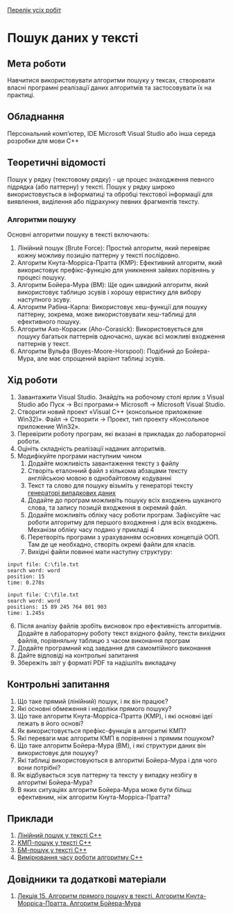 [Перелік усіх робіт](README.md)

# Пошук даних у тексті

## Мета роботи 

Навчитися використовувати алгоритми пошуку у тексах, створювати власні програмні реалізації даних алгоритмів та застосовувати їх на практиці. 

## Обладнання

Персональний комп’ютер, IDE Microsoft Visual Studio або інша середа розробки для мови C++

## Теоретичні відомості

Пошук у рядку (текстовому рядку) - це процес знаходження певного підрядка (або паттерну) у тексті. Пошук у рядку широко використовується в інформатиці та обробці текстової інформації для виявлення, виділення або підрахунку певних фрагментів тексту.

### Алгоритми пошуку

Основні алгоритми пошуку в тексті включають:

1. Лінійний пошук (Brute Force): Простий алгоритм, який перевіряє кожну можливу позицію паттерну у тексті послідовно.
2. Алгоритм Кнута-Морріса-Пратта (KMP): Ефективний алгоритм, який використовує префікс-функцію для уникнення зайвих порівнянь у процесі пошуку.
3. Алгоритм Бойера-Мура (BM): Ще один швидкий алгоритм, який використовує таблицю зсувів і хорошу евристику для вибору наступного зсуву.
4. Алгоритм Рабіна-Карпа: Використовує хеш-функції для пошуку паттерну, зокрема, може використовувати хеш-таблиці для ефективного пошуку.
5. Алгоритм Ахо-Корасик (Aho-Corasick): Використовується для пошуку багатьох паттернів одночасно, шукає всі можливі входження паттернів у текст.
6. Алгоритм Вульфа (Boyes-Moore-Horspool): Подібний до Бойера-Мура, але має спрощений варіант таблиці зсувів.

## Хід роботи

1. Завантажити Visual Studio. Знайдіть на робочому столі ярлик з Visual Studio або Пуск → Всі програми→ Microsoft → Microsoft Visual Studio.
2. Створити новий проект «Visual C++ (консольное приложение Win32)». Файл → Cтворити → Проект, тип проекту «Консольное приложение Win32».
3. Перевірити роботу програм, які вказані в прикладах до лабораторної роботи.
4. Оцініть складність реалізації наданих алгоритмів.
5. Модифікуйте програми наступним чином
   1. Додайте можливість завантаження тексту з файлу
   2. Створіть еталонний файл з кількома абзацами тексту англійською мовою в однобайтовому кодуванні
   3. Текст та слово для пошуку візьміть у генераторі тексту [генераторі випадкових даних](https://randomtextgenerator.com/)
   4. Додайте до програм можливіть пошуку всіх входжень шуканого слова, та запису позицій входження в окремий файл.
   5. Додайте можливіть обліку часу роботи програм. Зафіксуйте час роботи алгоритму для першого входження і для всіх входжень. Механізм обліку часу подано у прикладі 4
   6. Перетворіть програми з урахуванням основних концепцій ООП. Там де це необхадно, створіть окремі файли для класів.
   7. Вихідні файли повинні мати наступну структуру:

```
input file: C:\file.txt
search word: word
position: 15
time: 0.278s
```
```
input file: C:\file.txt
search word: word
positions: 15 89 245 764 801 903
time: 1.245s
```

6. Після аналізу файлів зробіть висновок про ефективність алгоритмів. Додайте в лабораторну роботу текст вхідного файлу, тексти вихідних файлів, порівняльну таблицю з часом виконання програм
7.  Додайте програмний код завдання для самомтійного виконання
8.  Дайте відповіді на контрольні запитання
9.  Збережіть звіт у форматі PDF та надішліть викладачу

## Контрольні запитання

1. Що таке прямий (лінійний) пошук, і як він працює?
2. Які основні обмеження і недоліки прямого пошуку?
3. Що таке алгоритм Кнута-Морріса-Пратта (KMP), і які основні ідеї лежать в його основі?
4. Як використовується префікс-функція в алгоритмі КМП?
5. Які переваги має алгоритм КМП в порівнянні з прямим пошуком?
6. Що таке алгоритм Бойера-Мура (BM), і які структури даних він використовує для пошуку?
7. Які таблиці використовуються в алгоритмі Бойера-Мура і для чого вони потрібні?
8. Як відбувається зсув паттерну та тексту у випадку незбігу в алгоритмі Бойера-Мура?
9. В яких ситуаціях алгоритм Бойера-Мура може бути більш ефективним, ніж алгоритм Кнута-Морріса-Пратта?


## Приклади

1. [Лінійний пошук у тексті C++](src/lab-06/lab-06-001.cpp)
2. [КМП-пошук у тексті C++](src/lab-06/lab-06-002.cpp)
3. [БМ-пошук у тексті C++](src/lab-06/lab-06-003.cpp)
4. [Вимірювання часу роботи алгоритму C++](src/lab-06/lab-06-100.cpp)


## Довідники та додаткові матеріали

1. [Лекція 15. Алгоритм прямого пошуку в тексті. Алгоритм Кнута-Морріса-Пратта. Алгоритм Бойера-Мура](https://www.youtube.com/watch?v=2rtRQHyKNb4)